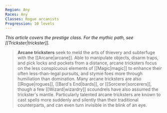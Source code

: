 ```yaml
---
Region: Any
Races: Any
Classes: Rogue arcanists
Progression: 10 levels
---
```


*This article covers the prestige class. For the mythic path, see [[Trickster|trickster]].*
> **Arcane tricksters** seek to meld the arts of thievery and subterfuge with the [[Arcane|arcane]]. Able to manipulate objects, disarm traps, and pick locks and pockets from a distance, arcane tricksters focus on the less conspicuous elements of [[Magic|magic]] to enhance their often less-than-legal pursuits, and stymie foes more through humiliation than domination. Many arcane tricksters are also [[Rogue|rogues]], [[Bard's End|bards]], or [[Sorcerer|sorcerers]], though a few [[Wizard|wizardry]] scoundrels have also assumed the trickster's mantle. Particularly talented arcane tricksters are known to cast spells more suddenly and silently than their traditional counterparts, and can even turn invisible in the blink of an eye.









